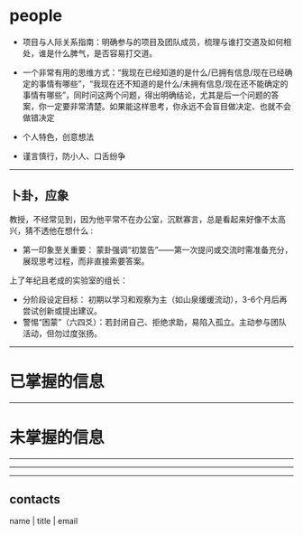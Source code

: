 # people

* 项目与人际关系指南：明确参与的项目及团队成员，梳理与谁打交道及如何相处，谁是什么脾气，是否容易打交道。
* 一个非常有用的思维方式：“我现在已经知道的是什么/已拥有信息/现在已经确定的事情有哪些”，“我现在还不知道的是什么/未拥有信息/现在还不能确定的事情有哪些”，同时问这两个问题，得出明确结论，尤其是后一个问题的答案，你一定要非常清楚。如果能这样思考，你永远不会盲目做决定、也就不会做错决定

* 个人特色，创意想法
* 谨言慎行，防小人、口舌纷争


---
## 卜卦，应象

教授，不经常见到，因为他平常不在办公室，沉默寡言，总是看起来好像不太高兴，猜不透他在想什么 :
+ 第一印象至关重要： 蒙卦强调“初筮告”——第一次提问或交流时需准备充分，展现思考过程，而非直接索要答案。


上了年纪且老成的实验室的组长：
+ 分阶段设定目标： 初期以学习和观察为主（如山泉缓缓流动），3-6个月后再尝试创新或提出建议。
+ 警惕“困蒙”（六四爻）：若封闭自己、拒绝求助，易陷入孤立。主动参与团队活动，但勿过度张扬。

---

# 已掌握的信息

---


# 未掌握的信息


---
---
---

## contacts

name | title | email 